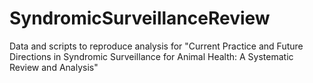 # SyndromicSurveillanceReview
Data and scripts to reproduce analysis for "Current Practice and Future Directions in Syndromic Surveillance for Animal Health: A Systematic Review and Analysis"
